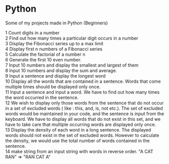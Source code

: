 # Python
Some of my projects made in Python (Beginners)

1 Count digits in a number
<br>
2 Find out how many times a particular digit occurs in a number
<br>
3 Display the Fibonacci series up to a max limit
<br>
4 Display first n numbers of a Fibonacci series
<br>
5 Calculate the factorial of a number n
<br>
6 Generate the first 10 even number.
<br>
7 Input 10 numbers and display the smallest and largest of them
<br>
8 Input 10 numbers and display the sum and average.
<br>
9 Input a sentence and display the longest word
<br>
10 Display all the words that are contained in a sentence. Words that come multiple times should be displayed only once.
<br>
11  Input a sentence and input a word. We have to find out how many times the word occurred in the sentence.
<br>
12 We wish to display only those words from the sentence that do not occur in a set of excluded words ( like : this, and, is, not etc.). The set of excluded words would be maintained in your code, and the sentence is input from the keyboard. We have to display all words that do not exist in this set, and we have to take care that multiple occurring words are displayed only once.
<br>
13  Display the density of each word in a long sentence. The displayed words should not exist in the set of excluded words. However to calculate the density, we would use the total number of words contained in the sentence.
<br>
14 make string from an input string with words in reverse order. "A CAT RAN" => "RAN CAT A“





